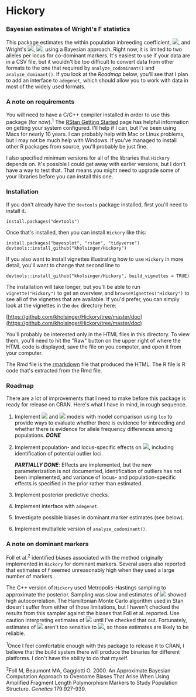 # Hickory

### Bayesian estimates of Wright's F statistics

This package estimates the within population inbreeding coefficient,
<img src="https://render.githubusercontent.com/render/math?math=f">,
and Wright's <img
src="https://render.githubusercontent.com/render/math?math=F_{ST}">,
<img
src="https://render.githubusercontent.com/render/math?math=\theta">,
using a Bayesian approach. Right now, it is limited to two alleles per
locus for co-dominant markers. It's easiest to use if your data are in
a CSV file, but it wouldn't be too difficult to convert data from
other formats to the one that required by `analyze_codominant()` and
`analyze_dominant()`. If you look at the _Roadmap_ below, you'll see
that I plan to add an interface to `adegenet`, which should allow you
to work with data in most of the widely used formats.

### A note on requirements

You will need to have a C/C++ compiler installed in order to use this
package (for now).<sup>1</sup> The
[RStan Getting Started](https://github.com/stan-dev/rstan/wiki/RStan-Getting-Started) page has helpful information on getting your system
configured. I'll help if I can, but I've been using Macs for nearly 10
years. I can probably help with Mac or Linux problems, but I may not
be much help with Windows. If you've managed to install other R
packages from source, you'll probably be just fine.

I also specified minimum versions for all of the libraries that `Hickory`
depends on. It's possible I could get away with earlier versions, but
I don't have a way to test that. That means you might need to upgrade
some of your libraries before you can install this one.

### Installation

If you don't already have the `devtools` package installed, first
you'll need to install it.

```
install.packages("devtools")
```

Once that's installed, then you can install `Hickory` like this:

```
install.packages("bayesplot", "rstan", "tidyverse")
devtools::install_github("kholsinger/Hickory")
```

If you also want to install vignettes illustrating how to use
`Hickory` in more detail, you'll want to change that second line to

```
devtools::install_github("kholsinger/Hickory", build_vignettes = TRUE)
```

The installation will take longer, but you'll be able to run
`vignette("Hickory")` to get an overview, and
`browseVignettes("Hickory")` to see all of the vignettes that are
available. If you'd prefer, you can simply look at the vignettes in
the `doc` directory here: 

[https://github.com/kholsinger/Hickory/tree/master/doc](https://github.com/kholsinger/Hickory/tree/master/doc)

You'll probably be interested only in the HTML files in this
directory. To view them, you'll need to hit the "Raw" button on the
upper right of where the HTML code is displayed, save the file on you
computer, and open it from your computer.

The Rmd file is the [rmarkdown](https://rmarkdown.rstudio.com/) file
that produced the HTML. The R file is R code that's extracted from
the Rmd file.

### Roadmap

There are a lot of improvements that I need to make before this
package is ready for release on CRAN. Here's what I have in mind, in
rough sequence. 

1. Implement <img
   src="https://render.githubusercontent.com/render/math?math=f=0">
   and 
   <img
   src="https://render.githubusercontent.com/render/math?math=\theta=0">
   models with model comparison using 
   `loo` to provide ways to evaluate whether there is evidence for
   inbreeding and whether there is evidence for allele frequency
   differences among populations. ***DONE***
   
2. Implement population- and locus-specific effects on <img
   src="https://render.githubusercontent.com/render/math?math=\theta">,
   including identification of potential outlier loci.
   
   ***PARTIALLY DONE***: Effects are implemented, but the new
   parameterization is not documented, identification of outliers
   has not been implemented, and variance of locus- and
   population-specific effects is specified in the prior rather than
   estimated. 

3. Implement posterior predictive checks.

4. Implement interface with `adegenet`.
5. Investigate possible biases in dominant marker estimates (see
   below). 
6. Implement multiallele version of `analyze_codominant()`.

### A note on dominant markers

Foll et al.<sup>2</sup> identified biases associated with the method
originally implemented in `Hickory` for dominant markers. Several
users also reported that estimates of f seemed unreasonably high when
they used a large number of markers. 

The C++ version of `Hickory` used Metropolis-Hastings sampling to
approximate the posterior. Sampling was slow and estimates of <img
src="https://render.githubusercontent.com/render/math?math=\theta">
showed high autocorrelation. The Hamiltonian Monte Carlo algorithm
used in Stan doesn't suffer from either of those limitations, but I
haven't checked the results from this sampler against the biases that
Foll et al. reported. Use caution interpreting estimates of <img
src="https://render.githubusercontent.com/render/math?math=f"> until
I've checked that out. Fortunately, estimates of <img
src="https://render.githubusercontent.com/render/math?math=\theta">
aren't too sensitive to <img
src="https://render.githubusercontent.com/render/math?math=f">, so
those estimates are likely to be reliable.


<sup>1</sup>Once I feel comfortable enough with this package to release it
    to CRAN, I believe that the build system there will produce the
    binaries for different platforms. I don't have the ability to do
    that myself.
    
<sup>2</sup>Foll M, Beaumont MA, Gaggiotti O. 2000. An Approximate
    Bayesian Computation Approach to Overcome Biases That Arise When
    Using Amplified Fragment Length Polymorphism Markers to Study
    Population Structure. <em>Genetics</em> 179:927-939.     
